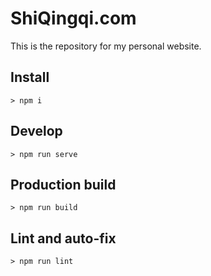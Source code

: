 # ShiQingqi.com

This is the repository for my personal website.

## Install
```
> npm i
```

## Develop
```
> npm run serve
```

## Production build
```
> npm run build
```

## Lint and auto-fix
```
> npm run lint
```
